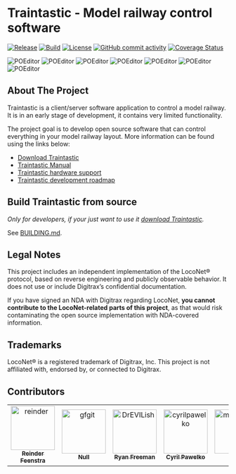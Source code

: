 # Traintastic - Model railway control software

[![Release](https://img.shields.io/github/v/release/traintastic/traintastic?sort=semver)](https://github.com/traintastic/traintastic/releases)
[![Build](https://github.com/traintastic/traintastic/actions/workflows/build.yml/badge.svg)](https://github.com/traintastic/traintastic/actions/workflows/build.yml) [![License](https://img.shields.io/github/license/traintastic/traintastic)](https://github.com/traintastic/traintastic/blob/master/LICENSE)
[![GitHub commit activity](https://img.shields.io/github/commit-activity/m/traintastic/traintastic)](https://github.com/traintastic/traintastic/graphs/commit-activity)
[![Coverage Status](https://coveralls.io/repos/github/traintastic/traintastic/badge.svg?branch=master)](https://coveralls.io/github/traintastic/traintastic?branch=master)

![POEditor](https://img.shields.io/poeditor/progress/622757/en-us?token=6428931964d7cdf58536a518443ebe16)
![POEditor](https://img.shields.io/poeditor/progress/622757/nl?token=6428931964d7cdf58536a518443ebe16)
![POEditor](https://img.shields.io/poeditor/progress/622757/de?token=6428931964d7cdf58536a518443ebe16)
![POEditor](https://img.shields.io/poeditor/progress/622757/it?token=6428931964d7cdf58536a518443ebe16)
![POEditor](https://img.shields.io/poeditor/progress/622757/sv?token=6428931964d7cdf58536a518443ebe16)
![POEditor](https://img.shields.io/poeditor/progress/622757/fr?token=6428931964d7cdf58536a518443ebe16)
![POEditor](https://img.shields.io/poeditor/progress/622757/es?token=6428931964d7cdf58536a518443ebe16)

## About The Project
Traintastic is a client/server software application to control a model railway. It is in an early stage of development, it contains very limited functionality.

The project goal is to develop open source software that can control everything in your model railway layout. More information can be found using the links below:

- [Download Traintastic](https://traintastic.org/download)
- [Traintastic Manual](https://traintastic.org/manual)
- [Traintastic hardware support](https://traintastic.org/supported-hardware)
- [Traintastic development roadmap](https://traintastic.org/roadmap)


## Build Traintastic from source

*Only for developers, if your just want to use it [download Traintastic](https://traintastic.org/download).*

See [BUILDING.md](BUILDING.md).

## Legal Notes

This project includes an independent implementation of the LocoNet® protocol,
based on reverse engineering and publicly observable behavior.
It does not use or include Digitrax’s confidential documentation.

If you have signed an NDA with Digitrax regarding LocoNet, **you cannot
contribute to the LocoNet-related parts of this project**, as that would risk
contaminating the open source implementation with NDA-covered information.

## Trademarks

LocoNet® is a registered trademark of Digitrax, Inc.
This project is not affiliated with, endorsed by, or connected to Digitrax.

## Contributors

<!-- readme: contributors -start -->
<table>
<tr>
    <td align="center">
        <a href="https://github.com/reinder">
            <img src="https://avatars.githubusercontent.com/u/886282?v=4" width="100;" alt="reinder"/>
            <br />
            <sub><b>Reinder Feenstra</b></sub>
        </a>
    </td>
    <td align="center">
        <a href="https://github.com/gfgit">
            <img src="https://avatars.githubusercontent.com/u/42845724?v=4" width="100;" alt="gfgit"/>
            <br />
            <sub><b>Null</b></sub>
        </a>
    </td>
    <td align="center">
        <a href="https://github.com/DrEVILish">
            <img src="https://avatars.githubusercontent.com/u/6287003?v=4" width="100;" alt="DrEVILish"/>
            <br />
            <sub><b>Ryan Freeman</b></sub>
        </a>
    </td>
    <td align="center">
        <a href="https://github.com/cyrilpawelko">
            <img src="https://avatars.githubusercontent.com/u/1159809?v=4" width="100;" alt="cyrilpawelko"/>
            <br />
            <sub><b>Cyril Pawelko</b></sub>
        </a>
    </td>
    <td align="center">
        <a href="https://github.com/memen45">
            <img src="https://avatars.githubusercontent.com/u/27782135?v=4" width="100;" alt="memen45"/>
            <br />
            <sub><b>Null</b></sub>
        </a>
    </td></tr>
</table>
<!-- readme: contributors -end -->
